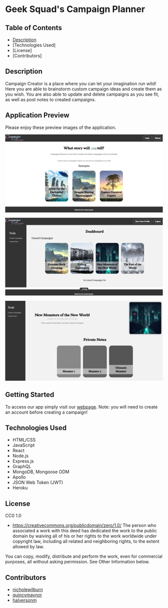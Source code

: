 # Geek Squad's Campaign Planner

## Table of Contents
* [Description](#Description)
* [Technologies Used]
* [License]
* [Contributors]

## Description
Campaign Creator is a place where you can let your imagination run wild! Here you are able to brainstorm custom campaign ideas and create them as you wish. You are also able to update and delete campaigns as you see fit, as well as post notes to created campaigns.

## Application Preview
Please enjoy these preview images of the application.

![The landing page of the Campaign Planner Site.](./client/src/assets/images/CampaignPlannerLandingPage.png)

![The dashboard of an example user displaying different cards with the campaign titles.](./client/src/assets/images/CampaignPlannerDashboard.png)

![An example campaign page with some private notes.](./client/src/assets/images/CampaignPlannerCampaignPage.png)

## Getting Started
To access our app simply visit our [webpage](). Note: you will need to create an account before creating a campaign! 

## Technologies Used
* HTML/CSS
* JavaScript
* React
* Node.js
* Express.js
* GraphQL
* MongoDB, Mongoose ODM
* Apollo
* JSON Web Token (JWT)
* Heroku

## License 
CC0 1.0

* https://creativecommons.org/publicdomain/zero/1.0/ The person who associated a work with this deed has dedicated the work to the public domain by waiving all of his or her rights to the work worldwide under copyright law, including all related and neighboring rights, to the extent allowed by law.

You can copy, modify, distribute and perform the work, even for commercial purposes, all without asking permission. See Other Information below.

## Contributors
* [nicholewilburn](https://github.com/nicholewilburn)
* [quincymaynor](https://github.com/quincymaynor)
* [halversonm](https://github.com/halversonm)